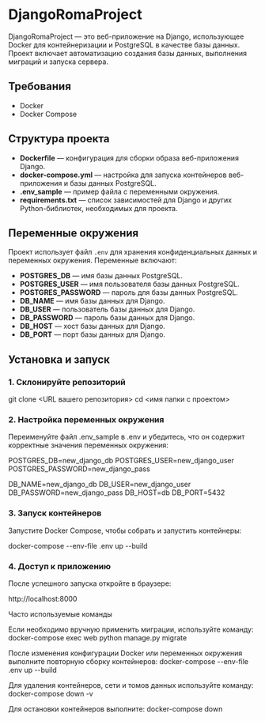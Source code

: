 # DjangoRomaProject

DjangoRomaProject — это веб-приложение на Django, использующее Docker для контейнеризации и PostgreSQL в качестве базы данных. Проект включает автоматизацию создания базы данных, выполнения миграций и запуска сервера.

## Требования

- Docker
- Docker Compose

## Структура проекта

- **Dockerfile** — конфигурация для сборки образа веб-приложения Django.
- **docker-compose.yml** — настройка для запуска контейнеров веб-приложения и базы данных PostgreSQL.
- **.env_sample** — пример файла с переменными окружения.
- **requirements.txt** — список зависимостей для Django и других Python-библиотек, необходимых для проекта.

## Переменные окружения

Проект использует файл `.env` для хранения конфиденциальных данных и переменных окружения. Переменные включают:

- **POSTGRES_DB** — имя базы данных PostgreSQL.
- **POSTGRES_USER** — имя пользователя базы данных PostgreSQL.
- **POSTGRES_PASSWORD** — пароль для базы данных PostgreSQL.
- **DB_NAME** — имя базы данных для Django.
- **DB_USER** — пользователь базы данных для Django.
- **DB_PASSWORD** — пароль базы данных для Django.
- **DB_HOST** — хост базы данных для Django.
- **DB_PORT** — порт базы данных для Django.

## Установка и запуск

### 1. Склонируйте репозиторий

git clone <URL вашего репозитория>
cd <имя папки с проектом>

### 2. Настройка переменных окружения

Переименуйте файл .env_sample в .env и убедитесь, что он содержит корректные значения переменных окружения:

POSTGRES_DB=new_django_db
POSTGRES_USER=new_django_user
POSTGRES_PASSWORD=new_django_pass

DB_NAME=new_django_db
DB_USER=new_django_user
DB_PASSWORD=new_django_pass
DB_HOST=db
DB_PORT=5432

### 3. Запуск контейнеров

Запустите Docker Compose, чтобы собрать и запустить контейнеры:

docker-compose --env-file .env up --build

### 4. Доступ к приложению

После успешного запуска откройте в браузере:

http://localhost:8000

Часто используемые команды

Если необходимо вручную применить миграции, используйте команду:
docker-compose exec web python manage.py migrate

После изменения конфигурации Docker или переменных окружения выполните повторную сборку контейнеров:
docker-compose --env-file .env up --build

Для удаления контейнеров, сети и томов данных используйте команду:
docker-compose down -v

Для остановки контейнеров выполните:
docker-compose down